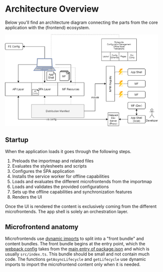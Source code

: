 # Architecture Overview

Below you'll find an architecture diagram connecting the parts from the core application with the (frontend) ecosystem.

![Architecture Diagram](./architecture.png)

## Startup

When the application loads it goes through the following steps.

1. Preloads the importmap and related files
2. Evaluates the stylesheets and scripts
3. Configures the SPA application
4. Installs the service worker for offline capabilities
5. Loads and evaluates the different microfrontends from the importmap
6. Loads and validates the provided configurations
7. Sets up the offline capabilities and synchronization features
8. Renders the UI

Once the UI is rendered the content is exclusively coming from the different microfrontends. The app shell is solely an orchestration layer.

## Microfrontend anatomy

Microfrontends use [dynamic imports](https://webpack.js.org/guides/code-splitting/)
to split into a "front bundle" and content bundles.
The front bundle begins at the entry point, which the
[webpack config](https://github.com/openmrs/openmrs-esm-core/blob/master/packages/tooling/openmrs/default-webpack-config.js)
takes from the
[main entry of package.json](https://github.com/openmrs/openmrs-esm-template-app/blob/69b0f7a3ef3e79e9851fc0621e8b6c8311e7e6d7/package.json#L7)
and which is usually `src/index.ts`. This bundle should be small and not contain much
code. The functions `getAsyncLifecycle` and `getLifecycle` use dynamic imports
to import the microfrontend content only when it is needed.
